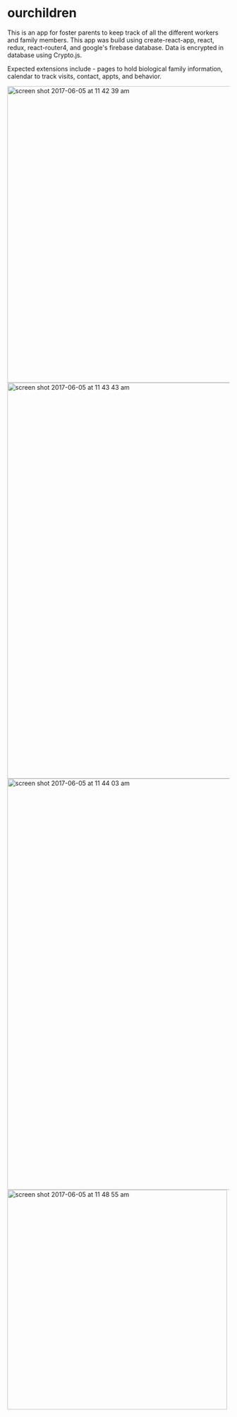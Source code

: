 # ourchildren
This is an app for foster parents to keep track of all the different workers and family members.
This app was build using create-react-app, react, redux, react-router4, and google's firebase database. 
Data is encrypted in database using Crypto.js.

Expected extensions include - pages to hold biological family information, calendar to track visits, contact, appts, and behavior.

<img width="672" alt="screen shot 2017-06-05 at 11 42 39 am" src="https://cloud.githubusercontent.com/assets/24981999/26795956/d0528fa4-49e4-11e7-96c3-9ad7f207cfe4.png">
<img width="897" alt="screen shot 2017-06-05 at 11 43 43 am" src="https://cloud.githubusercontent.com/assets/24981999/26795835/57c87490-49e4-11e7-828d-5a3c00440962.png">

<img width="932" alt="screen shot 2017-06-05 at 11 44 03 am" src="https://cloud.githubusercontent.com/assets/24981999/26795846/6295262a-49e4-11e7-9eef-0ff86a56543f.png">
<img width="498" alt="screen shot 2017-06-05 at 11 48 55 am" src="https://cloud.githubusercontent.com/assets/24981999/26795999/01c83b42-49e5-11e7-9a5c-0130865dc197.png">
